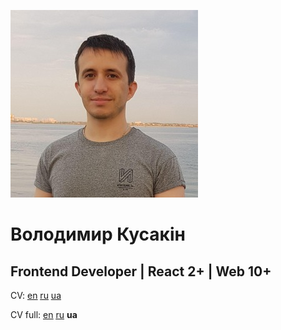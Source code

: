 ![Володимир Кусакін](../assets/img/photo.jpg)

# Володимир **Кусакін**

## Frontend Developer | React 2+ | Web 10+

CV: [<u>en</u>](https://kusakinvova.github.io/md/) [<u>ru</u>](https://kusakinvova.github.io/md/ru) [<u>ua</u>](https://kusakinvova.github.io/md/ua)

CV full: [<u>en</u>](https://kusakinvova.github.io/md/en-full) [<u>ru</u>](https://kusakinvova.github.io/md/ru-full) **ua**
